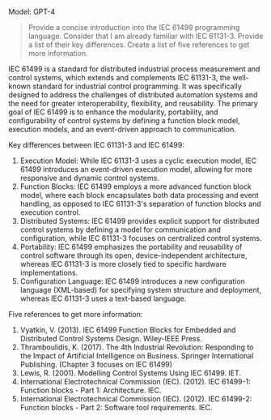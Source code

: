 Model: GPT-4

> Provide a concise introduction into the IEC 61499 programming language. Consider that I am already familiar with IEC 61131-3. Provide a list of their key differences. Create a list of five references to get more information.

IEC 61499 is a standard for distributed industrial process measurement and control systems, which extends and complements IEC 61131-3, the well-known standard for industrial control programming. It was specifically designed to address the challenges of distributed automation systems and the need for greater interoperability, flexibility, and reusability. The primary goal of IEC 61499 is to enhance the modularity, portability, and configurability of control systems by defining a function block model, execution models, and an event-driven approach to communication.

Key differences between IEC 61131-3 and IEC 61499:

1.  Execution Model: While IEC 61131-3 uses a cyclic execution model, IEC 61499 introduces an event-driven execution model, allowing for more responsive and dynamic control systems.
2.  Function Blocks: IEC 61499 employs a more advanced function block model, where each block encapsulates both data processing and event handling, as opposed to IEC 61131-3's separation of function blocks and execution control.
3.  Distributed Systems: IEC 61499 provides explicit support for distributed control systems by defining a model for communication and configuration, while IEC 61131-3 focuses on centralized control systems.
4.  Portability: IEC 61499 emphasizes the portability and reusability of control software through its open, device-independent architecture, whereas IEC 61131-3 is more closely tied to specific hardware implementations.
5.  Configuration Language: IEC 61499 introduces a new configuration language (XML-based) for specifying system structure and deployment, whereas IEC 61131-3 uses a text-based language.

Five references to get more information:

1.  Vyatkin, V. (2013). IEC 61499 Function Blocks for Embedded and Distributed Control Systems Design. Wiley-IEEE Press.
2.  Thramboulidis, K. (2017). The 4th Industrial Revolution: Responding to the Impact of Artificial Intelligence on Business. Springer International Publishing. (Chapter 3 focuses on IEC 61499)
3.  Lewis, R. (2001). Modelling Control Systems Using IEC 61499. IET.
4.  International Electrotechnical Commission (IEC). (2012). IEC 61499-1: Function blocks - Part 1: Architecture. IEC.
5.  International Electrotechnical Commission (IEC). (2012). IEC 61499-2: Function blocks - Part 2: Software tool requirements. IEC.